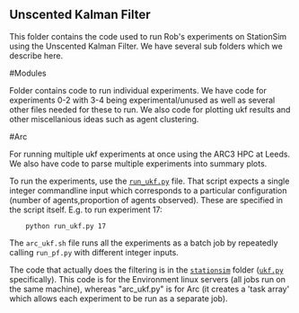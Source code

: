 ## Unscented Kalman Filter

This folder contains the code used to run Rob's experiments on StationSim using the Unscented Kalman Filter. We have several sub folders which we describe here.

#Modules

Folder contains code to run individual experiments. We have code for experiments 0-2 with 3-4 being experimental/unused as well as several other files needed for these to run. We also code for plotting ukf results and other miscellanious ideas such as agent clustering.

#Arc

For running multiple ukf experiments at once using the ARC3 HPC at Leeds. We also have code to parse multiple experiments
into summary plots.

To run the experiments, use the [`run_ukf.py`](./run_pf.py) file. That script expects a single integer commandline input which corresponds to a particular configuration (number of agents,proportion of agents observed). These are specified in the script itself. E.g. to run experiment 17:

```
	python run_ukf.py 17
```

The `arc_ukf.sh` file runs all the experiments as a batch job by repeatedly calling `run_pf.py` with different integer inputs.

The code that actually does the filtering is in the [`stationsim`](../../stationsim) folder ([`ukf.py`](../../stationsim/particle_filter.py) specifically). This code is for the Environment linux servers (all jobs run on the same machine), whereas "arc_ukf.py" is for Arc (it creates a 'task array' which allows each experiment to be run as a separate job).


